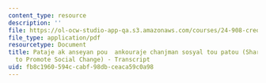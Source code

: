 ```yaml
---
content_type: resource
description: ''
file: https://ol-ocw-studio-app-qa.s3.amazonaws.com/courses/24-908-creole-language-and-caribbean-identities-spring-2017/fb8c1960594ccabf98dbceaca59c0a98_MIT24_908S17_Sharing_with_Teachers_Creole_300k.pdf
file_type: application/pdf
resourcetype: Document
title: Pataje ak anseyan pou  ankouraje chanjman sosyal tou patou (Sharing with Teachers
  to Promote Social Change) - Transcript
uid: fb8c1960-594c-cabf-98db-ceaca59c0a98
---
```

